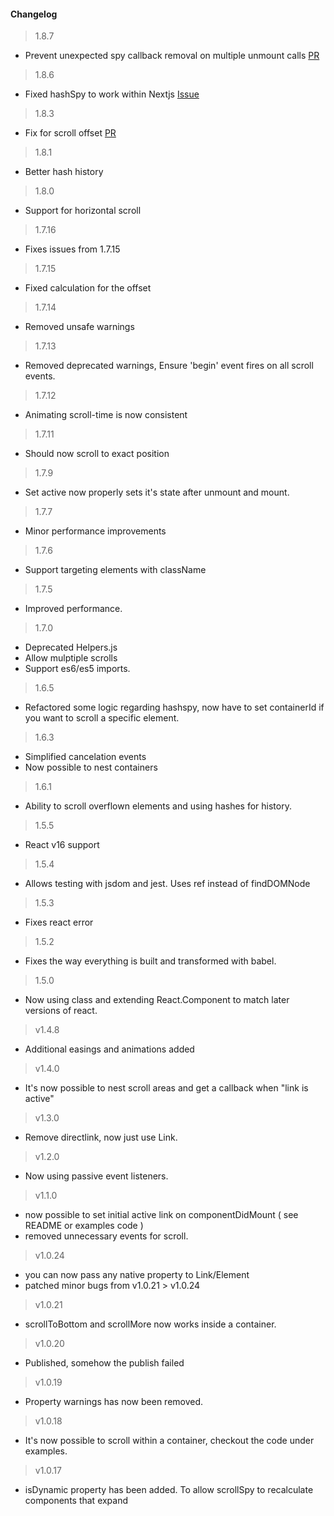 #### Changelog

> 1.8.7

- Prevent unexpected spy callback removal on multiple unmount calls [PR](https://github.com/fisshy/react-scroll/pull/519)

> 1.8.6

- Fixed hashSpy to work within Nextjs [Issue](https://github.com/fisshy/react-scroll/issues/476)

> 1.8.3

- Fix for scroll offset [PR](https://github.com/fisshy/react-scroll/pull/469)

> 1.8.1

- Better hash history

> 1.8.0

- Support for horizontal scroll

> 1.7.16

- Fixes issues from 1.7.15

> 1.7.15

- Fixed calculation for the offset

> 1.7.14

- Removed unsafe warnings

> 1.7.13

- Removed deprecated warnings, Ensure 'begin' event fires on all scroll events.

> 1.7.12

- Animating scroll-time is now consistent

> 1.7.11

- Should now scroll to exact position

> 1.7.9

- Set active now properly sets it's state after unmount and mount.

> 1.7.7

- Minor performance improvements

> 1.7.6

- Support targeting elements with className

> 1.7.5

- Improved performance.

> 1.7.0

- Deprecated Helpers.js
- Allow mulptiple scrolls
- Support es6/es5 imports.

> 1.6.5

- Refactored some logic regarding hashspy, now have to set containerId if you want to scroll a specific element.

> 1.6.3

- Simplified cancelation events
- Now possible to nest containers

> 1.6.1

- Ability to scroll overflown elements and using hashes for history.

> 1.5.5

- React v16 support

> 1.5.4

- Allows testing with jsdom and jest. Uses ref instead of findDOMNode

> 1.5.3

- Fixes react error

> 1.5.2

- Fixes the way everything is built and transformed with babel.

> 1.5.0

- Now using class and extending React.Component to match later versions of react.

> v1.4.8

- Additional easings and animations added

> v1.4.0

- It's now possible to nest scroll areas and get a callback when "link is active"

> v1.3.0

- Remove directlink, now just use Link.

> v1.2.0

- Now using passive event listeners.

> v1.1.0

- now possible to set initial active link on componentDidMount ( see README or examples code )
- removed unnecessary events for scroll.

> v1.0.24

- you can now pass any native property to Link/Element
- patched minor bugs from v1.0.21 > v1.0.24

> v1.0.21

- scrollToBottom and scrollMore now works inside a container.

> v1.0.20

- Published, somehow the publish failed

> v1.0.19

- Property warnings has now been removed.

> v1.0.18

- It's now possible to scroll within a container, checkout the code under examples.

> v1.0.17

- isDynamic property has been added. To allow scrollSpy to recalculate components that expand
